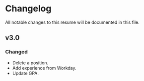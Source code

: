 # Changelog

All notable changes to this resume will be documented in this file.

## v3.0

### Changed

- Delete a position.
- Add experience from Workday.
- Update GPA.

